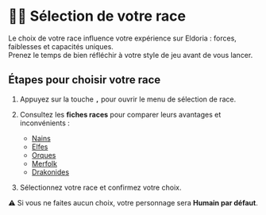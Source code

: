# 🧙‍♂️ Sélection de votre race

Le choix de votre race influence votre expérience sur Eldoria : forces, faiblesses et capacités uniques.  
Prenez le temps de bien réfléchir à votre style de jeu avant de vous lancer.

## Étapes pour choisir votre race
1. Appuyez sur la touche **`,`** pour ouvrir le menu de sélection de race.  
2. Consultez les **fiches races** pour comparer leurs avantages et inconvénients :  
   - [Nains](../Races/nains.md)  
   - [Elfes](../Races/elfes.md)  
   - [Orques](../Races/orques.md)  
   - [Merfolk](../Races/merfolk.md)  
   - [Drakonides](../Races/drakonides.md)  

3. Sélectionnez votre race et confirmez votre choix.

⚠️ Si vous ne faites aucun choix, votre personnage sera **Humain par défaut**.

